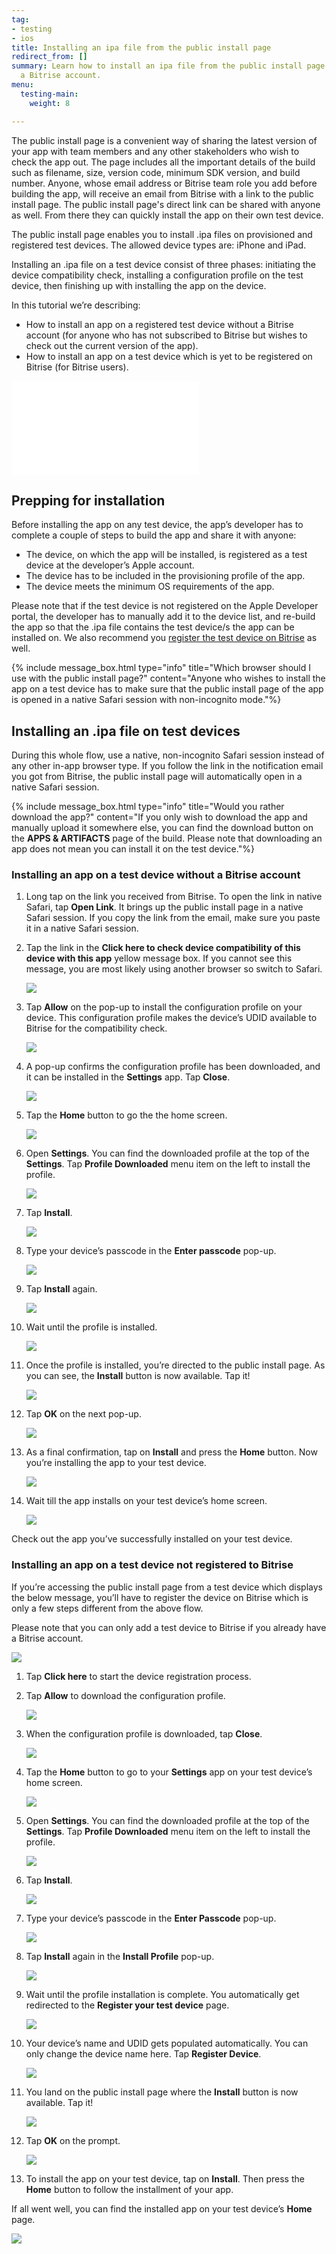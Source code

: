 ```yaml
---
tag:
- testing
- ios
title: Installing an ipa file from the public install page
redirect_from: []
summary: Learn how to install an ipa file from the public install page with or without
  a Bitrise account.
menu:
  testing-main:
    weight: 8

---
```

The public install page is a convenient way of sharing the latest version of your app with team members and any other stakeholders who wish to check the app out. The page includes all the important details of the build such as filename, size, version code, minimum SDK version, and build number. Anyone, whose email address or Bitrise team role you add before building the app, will receive an email from Bitrise with a link to the public install page. The public install page's direct link can be shared with anyone as well. From there they can quickly install the app on their own test device.

The public install page enables you to install .ipa files on provisioned and registered test devices. The allowed device types are: iPhone and iPad.

Installing an .ipa file on a test device consist of three phases: initiating the device compatibility check, installing a configuration profile on the test device, then finishing up with installing the app on the device.

In this tutorial we’re describing:

* How to install an app on a registered test device without a Bitrise account (for anyone who has not subscribed to Bitrise but wishes to check out the current version of the app).
* How to install an app on a test device which is yet to be registered on Bitrise (for Bitrise users).

<div class="video"><iframe width=“560” height=“315" src=“https://www.youtube.com/embed/cyHRJdJoP0E” frameborder=“0" allow=“accelerometer; autoplay; encrypted-media; gyroscope; picture-in-picture” allowfullscreen></iframe></div>

## Prepping for installation

Before installing the app on any test device, the app’s developer has to complete a couple of steps to build the app and share it with anyone:

* The device, on which the app will be installed, is registered as a test device at the developer’s Apple account.
* The device has to be included in the provisioning profile of the app.
* The device meets the minimum OS requirements of the app.

Please note that if the test device is not registered on the Apple Developer portal, the developer has to manually add it to the device list, and re-build the app so that the .ipa file contains the test device/s the app can be installed on. We also recommend you [register the test device on Bitrise](/testing/registering-a-test-device/) as well.

{% include message_box.html type="info" title="Which browser should I use with the public install page?" content="Anyone who wishes to install the app on a test device has to make sure that the public install page of the app is opened in a native Safari session with non-incognito mode."%}

## Installing an .ipa file on test devices

During this whole flow, use a native, non-incognito Safari session instead of any other in-app browser type. If you follow the link in the notification email you got from Bitrise, the public install page will automatically open in a native Safari session.

{% include message_box.html type="info" title="Would you rather download the app?" content="If you only wish to download the app and manually upload it somewhere else, you can find the download button on the **APPS & ARTIFACTS** page of the build. Please note that downloading an app does not mean you can install it on the test device."%}

### Installing an app on a test device without a Bitrise account

 1. Long tap on the link you received from Bitrise. To open the link in native Safari, tap **Open Link**. It brings up the public install page in a native Safari session. If you copy the link from the email, make sure you paste it in a native Safari session.
 2. Tap the link in the **Click here to check device compatibility of this device with this app** yellow message box. If you cannot see this message, you are most likely using another browser so switch to Safari.

    ![](/img/3a-public-install-page-not-logged-in-bitrise-user-png.png)
 3. Tap **Allow** on the pop-up to install the configuration profile on your device. This configuration profile makes the device’s UDID available to Bitrise for the compatibility check.

    ![](/img/4a_-_configuration_profile__not_logged_in_bitrise_user__png.jpg)
 4. A pop-up confirms the configuration profile has been downloaded, and it can be installed in the **Settings** app. Tap **Close**.

    ![](/img/5a_-_configuration_profile_downloaded__not_logged_in_bitrise_user__png.jpg)
 5. Tap the **Home** button to go the the home screen.

    ![](/img/6_0_home_screen.jpg)
 6. Open **Settings**. You can find the downloaded profile at the top of the **Settings**. Tap **Profile Downloaded** menu item on the left to install the profile.

    ![](/img/step6.jpg)
 7. Tap **Install**.

    ![](/img/6_2_-_install_configuration_profile_2_png.jpg)
 8. Type your device’s passcode in the **Enter passcode** pop-up.

    ![](/img/6_3_-_install_configuration_profile_3_png.jpg)
 9. Tap **Install** again.

    ![](/img/6_4_-_install_configuration_profile_4_png.jpg)
10. Wait until the profile is installed.

    ![](/img/6_5_-_install_configuration_profile_5_png.jpg)
11. Once the profile is installed, you’re directed to the public install page. As you can see, the **Install** button is now available. Tap it!

    ![](/img/7_1_-_install_application_1_png.jpg)
12. Tap **OK** on the next pop-up.

    ![](/img/tapok.png)
13. As a final confirmation, tap on **Install** and press the **Home** button. Now you’re installing the app to your test device.

    ![](/img/7_3_-_install_application_3_png.jpg)
14. Wait till the app installs on your test device’s home screen.

    ![](/img/7_5_install_application_5_png.jpg)

Check out the app you’ve successfully installed on your test device.

### Installing an app on a test device not registered to Bitrise

If you’re accessing the public install page from a test device which displays the below message, you’ll have to register the device on Bitrise which is only a few steps different from the above flow.

Please note that you can only add a test device to Bitrise if you already have a Bitrise account.

![](/img/3b_-_public_install_page__logged_in_bitrise_user__png.jpg)

 1. Tap **Click here** to start the device registration process.
 2. Tap **Allow** to download the configuration profile.

    ![](/img/4b_-_configuration_profile__logged_in_bitrise_user__png.jpg)
 3. When the configuration profile is downloaded, tap **Close**.

    ![](/img/5b_-_configuration_profile_downloaded__logged_in_bitrise_user__png.jpg)
 4. Tap the **Home** button to go to your **Settings** app on your test device’s home screen.

    ![](/img/6_0_home_screen-1.jpg)
 5. Open **Settings**. You can find the downloaded profile at the top of the **Settings**. Tap **Profile Downloaded** menu item on the left to install the profile.

    ![](/img/step6.jpg)
 6. Tap **Install**.

    ![](/img/6_2_-_install_configuration_profile_2_png.jpg)
 7. Type your device’s passcode in the **Enter Passcode** pop-up.

    ![](/img/6_3_-_install_configuration_profile_3_png.jpg)
 8. Tap **Install** again in the **Install Profile** pop-up.

    ![](/img/6_4_-_install_configuration_profile_4_png.jpg)
 9. Wait until the profile installation is complete. You automatically get redirected to the **Register your test device** page.

    ![](/img/6_5_-_install_configuration_profile_5_png.jpg)
10. Your device’s name and UDID gets populated automatically. You can only change the device name here. Tap **Register Device**.

    ![](/img/6_6b_-_register_device_png.jpg)
11. You land on the public install page where the **Install** button is now available. Tap it!

    ![](/img/7_1_-_install_application_1_png.jpg)
12. Tap **OK** on the prompt.

    ![](/img/tapok.png)
13. To install the app on your test device, tap on **Install**. Then press the **Home** button to follow the installment of your app.

If all went well, you can find the installed app on your test device’s **Home** page.

![](/img/7_5_install_application_5_png.jpg)